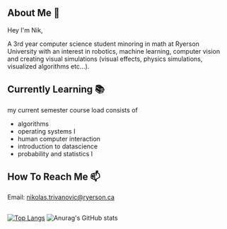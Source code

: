 ## About Me :thought_balloon:

Hey I'm Nik,

A 3rd year computer science student minoring in math at Ryerson University with an interest in robotics, machine learning, computer vision and creating visual simulations (visual effects, physics simulations, visualized algorithms etc...).

## Currently Learning :books:

my current semester course load consists of 
  - algorithms
  - operating systems I
  - human computer interaction
  - introduction to datascience
  - probability and statistics I

## How To Reach Me :mailbox:

Email: nikolas.trivanovic@ryerson.ca

##

[![Top Langs](https://github-readme-stats.vercel.app/api/top-langs/?username=Teorija&layout=dark)](https://github.com/anuraghazra/github-readme-stats)
![Anurag's GitHub stats](https://github-readme-stats.vercel.app/api?username=Teorija&show_icons=true&theme=dark)

<!--
**Teorija/Teorija** is a ✨ _special_ ✨ repository because its `README.md` (this file) appears on your GitHub profile.

Here are some ideas to get you started:

- 🔭 I’m currently working on ...
- 🌱 I’m currently learning ...
- 👯 I’m looking to collaborate on ...
- 🤔 I’m looking for help with ...
- 💬 Ask me about ...
- 📫 How to reach me: ...
- 😄 Pronouns: ...
- ⚡ Fun fact: ...
-->
